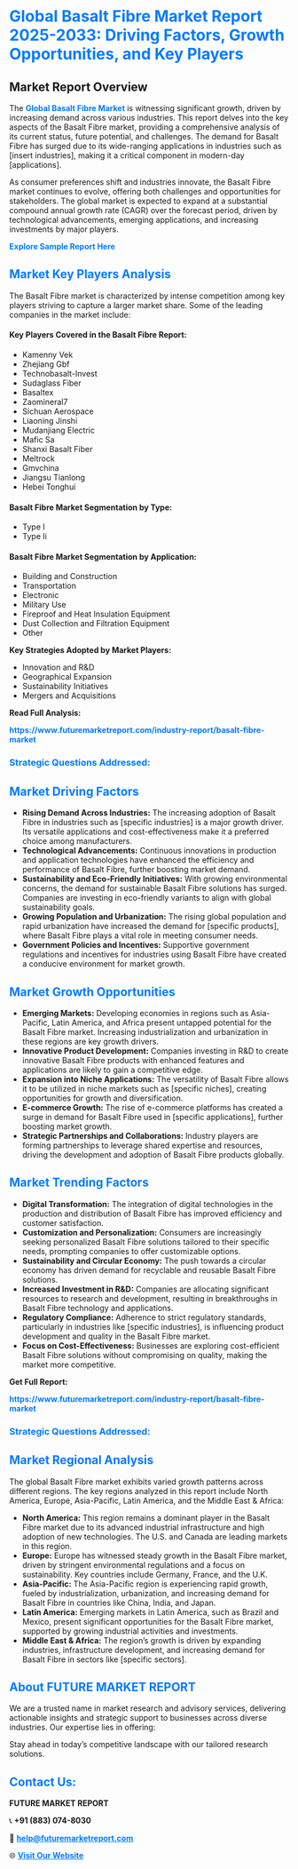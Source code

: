 <h1 style="color: #007BFF;">Global Basalt Fibre Market Report 2025-2033: Driving Factors, Growth Opportunities, and Key Players</h1>

<section id="overview">
<h2>Market Report Overview</h2>
<p>The <a href="https://www.futuremarketreport.com/industry-report/basalt-fibre-market" style="color: #007BFF; text-decoration: none;"><strong>Global Basalt Fibre Market</strong></a> is witnessing significant growth, driven by increasing demand across various industries. This report delves into the key aspects of the Basalt Fibre market, providing a comprehensive analysis of its current status, future potential, and challenges. The demand for Basalt Fibre has surged due to its wide-ranging applications in industries such as [insert industries], making it a critical component in modern-day [applications].</p>
<p>As consumer preferences shift and industries innovate, the Basalt Fibre market continues to evolve, offering both challenges and opportunities for stakeholders. The global market is expected to expand at a substantial compound annual growth rate (CAGR) over the forecast period, driven by technological advancements, emerging applications, and increasing investments by major players.</p>
</section>

<section id="overview">
<p><a href="https://www.futuremarketreport.com/request-sample/reportId=30455" style="color: #007BFF; text-decoration: none;"><strong>Explore Sample Report Here</strong></a></p>
</section>

<section id="key-players">
<h2 style="color: #007BFF;">Market Key Players Analysis</h2>
<p>The Basalt Fibre market is characterized by intense competition among key players striving to capture a larger market share. Some of the leading companies in the market include:</p>
<h4>Key Players Covered in the Basalt Fibre Report:</h4>
<ul><li>Kamenny Vek</li><li>Zhejiang Gbf</li><li>Technobasalt-Invest</li><li>Sudaglass Fiber</li><li>Basaltex</li><li>Zaomineral7</li><li>Sichuan Aerospace</li><li>Liaoning Jinshi</li><li>Mudanjiang Electric</li><li>Mafic Sa</li><li>Shanxi Basalt Fiber</li><li>Meltrock</li><li>Gmvchina</li><li>Jiangsu Tianlong</li><li>Hebei Tonghui</li></ul>
<h4>Basalt Fibre Market Segmentation by Type:</h4>
<ul><li>Type I</li><li>Type Ii</li></ul>

<h4>Basalt Fibre Market Segmentation by Application:</h4>
<ul><li>Building and Construction</li><li>Transportation</li><li>Electronic</li><li>Military Use</li><li>Fireproof and Heat Insulation Equipment</li><li>Dust Collection and Filtration Equipment</li><li>Other</li></ul>
<p><strong>Key Strategies Adopted by Market Players:</strong></p>
<ul>
<li>Innovation and R&D</li>
<li>Geographical Expansion</li>
<li>Sustainability Initiatives</li>
<li>Mergers and Acquisitions</li>
</ul>
</section>

<section>
<p><strong>Read Full Analysis: </strong></p><a href="https://www.futuremarketreport.com/industry-report/basalt-fibre-market" style="color: #007BFF; text-decoration: none;"><strong>https://www.futuremarketreport.com/industry-report/basalt-fibre-market</strong></a>
<h3 style="color: #007BFF;">Strategic Questions Addressed:</h3>
</section>

<section id="driving-factors">
<h2 style="color: #007BFF;">Market Driving Factors</h2>
<ul>
<li><strong>Rising Demand Across Industries:</strong> The increasing adoption of Basalt Fibre in industries such as [specific industries] is a major growth driver. Its versatile applications and cost-effectiveness make it a preferred choice among manufacturers.</li>
<li><strong>Technological Advancements:</strong> Continuous innovations in production and application technologies have enhanced the efficiency and performance of Basalt Fibre, further boosting market demand.</li>
<li><strong>Sustainability and Eco-Friendly Initiatives:</strong> With growing environmental concerns, the demand for sustainable Basalt Fibre solutions has surged. Companies are investing in eco-friendly variants to align with global sustainability goals.</li>
<li><strong>Growing Population and Urbanization:</strong> The rising global population and rapid urbanization have increased the demand for [specific products], where Basalt Fibre plays a vital role in meeting consumer needs.</li>
<li><strong>Government Policies and Incentives:</strong> Supportive government regulations and incentives for industries using Basalt Fibre have created a conducive environment for market growth.</li>
</ul>
</section>

<section id="growth-opportunities">
<h2 style="color: #007BFF;">Market Growth Opportunities</h2>
<ul>
<li><strong>Emerging Markets:</strong> Developing economies in regions such as Asia-Pacific, Latin America, and Africa present untapped potential for the Basalt Fibre market. Increasing industrialization and urbanization in these regions are key growth drivers.</li>
<li><strong>Innovative Product Development:</strong> Companies investing in R&D to create innovative Basalt Fibre products with enhanced features and applications are likely to gain a competitive edge.</li>
<li><strong>Expansion into Niche Applications:</strong> The versatility of Basalt Fibre allows it to be utilized in niche markets such as [specific niches], creating opportunities for growth and diversification.</li>
<li><strong>E-commerce Growth:</strong> The rise of e-commerce platforms has created a surge in demand for Basalt Fibre used in [specific applications], further boosting market growth.</li>
<li><strong>Strategic Partnerships and Collaborations:</strong> Industry players are forming partnerships to leverage shared expertise and resources, driving the development and adoption of Basalt Fibre products globally.</li>
</ul>
</section>

<section id="trending-factors">
<h2 style="color: #007BFF;">Market Trending Factors</h2>
<ul>
<li><strong>Digital Transformation:</strong> The integration of digital technologies in the production and distribution of Basalt Fibre has improved efficiency and customer satisfaction.</li>
<li><strong>Customization and Personalization:</strong> Consumers are increasingly seeking personalized Basalt Fibre solutions tailored to their specific needs, prompting companies to offer customizable options.</li>
<li><strong>Sustainability and Circular Economy:</strong> The push towards a circular economy has driven demand for recyclable and reusable Basalt Fibre solutions.</li>
<li><strong>Increased Investment in R&D:</strong> Companies are allocating significant resources to research and development, resulting in breakthroughs in Basalt Fibre technology and applications.</li>
<li><strong>Regulatory Compliance:</strong> Adherence to strict regulatory standards, particularly in industries like [specific industries], is influencing product development and quality in the Basalt Fibre market.</li>
<li><strong>Focus on Cost-Effectiveness:</strong> Businesses are exploring cost-efficient Basalt Fibre solutions without compromising on quality, making the market more competitive.</li>
</ul>
</section>

<section>
<p><strong>Get Full Report: </strong></p><a href="https://www.futuremarketreport.com/industry-report/basalt-fibre-market" style="color: #007BFF; text-decoration: none;"><strong>https://www.futuremarketreport.com/industry-report/basalt-fibre-market</strong></a>
<h3 style="color: #007BFF;">Strategic Questions Addressed:</h3>
</section>


<section id="regional-analysis">
<h2 style="color: #007BFF;">Market Regional Analysis</h2>
<p>The global Basalt Fibre market exhibits varied growth patterns across different regions. The key regions analyzed in this report include North America, Europe, Asia-Pacific, Latin America, and the Middle East & Africa:</p>
<ul>
<li><strong>North America:</strong> This region remains a dominant player in the Basalt Fibre market due to its advanced industrial infrastructure and high adoption of new technologies. The U.S. and Canada are leading markets in this region.</li>
<li><strong>Europe:</strong> Europe has witnessed steady growth in the Basalt Fibre market, driven by stringent environmental regulations and a focus on sustainability. Key countries include Germany, France, and the U.K.</li>
<li><strong>Asia-Pacific:</strong> The Asia-Pacific region is experiencing rapid growth, fueled by industrialization, urbanization, and increasing demand for Basalt Fibre in countries like China, India, and Japan.</li>
<li><strong>Latin America:</strong> Emerging markets in Latin America, such as Brazil and Mexico, present significant opportunities for the Basalt Fibre market, supported by growing industrial activities and investments.</li>
<li><strong>Middle East & Africa:</strong> The region’s growth is driven by expanding industries, infrastructure development, and increasing demand for Basalt Fibre in sectors like [specific sectors].</li>
</ul>
</section>

<footer>
<h2 style="color: #007BFF;">About FUTURE MARKET REPORT</h2>
<p>We are a trusted name in market research and advisory services, delivering actionable insights and strategic support to businesses across diverse industries. Our expertise lies in offering:</p>

<p>Stay ahead in today’s competitive landscape with our tailored research solutions.</p>

<h2 style="color: #007BFF;">Contact Us:</h2>
<p><strong>FUTURE MARKET REPORT</strong></p>
<p>📞 <strong>+91 (883) 074-8030</strong></p>
<p>📧 <strong><a href="mailto:help@futuremarketreport.com" style="color: #007BFF;">help@futuremarketreport.com</a></strong></p>
<p>🌐 <strong><a href="https://www.futuremarketreport.com/" style="color: #007BFF;">Visit Our Website</a></strong></p>
</footer>